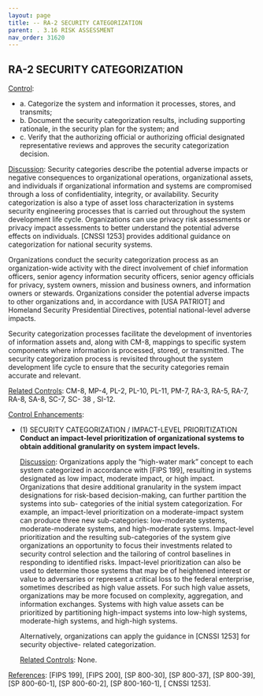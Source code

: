 ```yaml
---
layout: page
title: -- RA-2 SECURITY CATEGORIZATION 
parent: . 3.16 RISK ASSESSMENT
nav_order: 31620
---
```


## RA-2 SECURITY CATEGORIZATION

<ins>Control</ins>:
* a. Categorize the system and information it processes, stores, and transmits;
* b. Document the security categorization results, including supporting rationale, in the security plan for the system; and
* c. Verify that the authorizing official or authorizing official designated representative reviews and approves the security categorization decision.

<ins>Discussion</ins>: Security categories describe the potential adverse impacts or negative consequences to organizational operations, organizational assets, and individuals if organizational information and systems are compromised through a loss of confidentiality, integrity, or availability. Security categorization is also a type of asset loss characterization in systems security engineering processes that is carried out throughout the system development life cycle. Organizations can use privacy risk assessments or privacy impact assessments to better understand the potential adverse effects on individuals. [CNSSI 1253] provides additional guidance on categorization for national security systems.

Organizations conduct the security categorization process as an organization-wide activity with the direct involvement of chief information officers, senior agency information security officers, senior agency officials for privacy, system owners, mission and business owners, and information owners or stewards. Organizations consider the potential adverse impacts to other organizations and, in accordance with [USA PATRIOT] and Homeland Security Presidential Directives, potential national-level adverse impacts.

Security categorization processes facilitate the development of inventories of information assets and, along with CM-8, mappings to specific system components where information is processed, stored, or transmitted. The security categorization process is revisited throughout the system development life cycle to ensure that the security categories remain accurate and relevant.

<ins>Related Controls</ins>: CM-8, MP-4, PL-2, PL-10, PL-11, PM-7, RA-3, RA-5, RA-7, RA-8, SA-8, SC-7, SC-
38 , SI-12.

<ins>Control Enhancements</ins>:
   
* (1) SECURITY CATEGORIZATION / IMPACT-LEVEL PRIORITIZATION<br>
**Conduct an impact-level prioritization of organizational systems to obtain additional granularity on system impact levels.**

    <ins>Discussion</ins>: Organizations apply the “high-water mark” concept to each system categorized in accordance with [FIPS 199], resulting in systems designated as low impact, moderate impact, or high impact. Organizations that desire additional granularity in the system impact designations for risk-based decision-making, can further partition the systems into sub- categories of the initial system categorization. For example, an impact-level prioritization on a moderate-impact system can produce three new sub-categories: low-moderate systems, moderate-moderate systems, and high-moderate systems. Impact-level prioritization and the resulting sub-categories of the system give organizations an opportunity to focus their investments related to security control selection and the tailoring of control baselines in responding to identified risks. Impact-level prioritization can also be used to determine those systems that may be of heightened interest or value to adversaries or represent a critical loss to the federal enterprise, sometimes described as high value assets. For such high value assets, organizations may be more focused on complexity, aggregation, and information exchanges. Systems with high value assets can be prioritized by partitioning high-impact systems into low-high systems, moderate-high systems, and high-high systems.

    Alternatively, organizations can apply the guidance in [CNSSI 1253] for security objective- related categorization.

    <ins>Related Controls</ins>: None.

<ins>References</ins>: [FIPS 199], [FIPS 200], [SP 800-30], [SP 800-37], [SP 800-39], [SP 800-60-1], [SP 800-60-2], [SP 800-160-1], [ CNSSI 1253].

